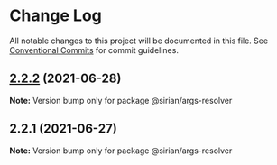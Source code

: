 # Change Log

All notable changes to this project will be documented in this file.
See [Conventional Commits](https://conventionalcommits.org) for commit guidelines.

## [2.2.2](https://github.com/sirian/js/compare/@sirian/args-resolver@2.2.1...@sirian/args-resolver@2.2.2) (2021-06-28)

**Note:** Version bump only for package @sirian/args-resolver





## 2.2.1 (2021-06-27)

**Note:** Version bump only for package @sirian/args-resolver
